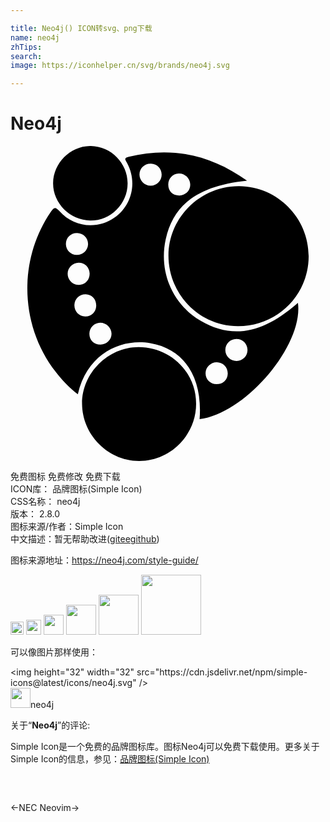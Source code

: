 ```yaml
---

title: Neo4j() ICON转svg、png下载
name: neo4j
zhTips: 
search: 
image: https://iconhelper.cn/svg/brands/neo4j.svg

---
```


# Neo4j  <small style="font-size: 60%;font-weight: 100"></small>

<div id="svg" class="svg-wrap">
<svg role="img" viewBox="0 0 24 24" xmlns="http://www.w3.org/2000/svg"><title>Neo4j icon</title><path d="M22.717 8.417c-.014 2.959-2.412 5.321-5.391 5.309-2.946-.014-5.306-2.424-5.291-5.407.014-2.9 2.458-5.287 5.391-5.265 2.926.022 5.304 2.434 5.291 5.363zM9.813 24c-2.357.008-4.337-1.965-4.361-4.344-.024-2.33 1.955-4.33 4.295-4.34 2.438-.01 4.395 1.916 4.395 4.326.003 2.383-1.952 4.35-4.329 4.358zM8.923 2.84c0 1.562-1.286 2.847-2.841 2.839C4.533 5.672 3.221 4.35 3.246 2.82 3.271 1.268 4.588-.022 6.126 0c1.531.023 2.797 1.308 2.797 2.84zM21.9 11.948c-2.697 2.356-5 2.779-7.42 1.36-2.14-1.254-3.196-3.721-2.654-6.197.587-2.68 2.506-4.085 6.197-4.467C15.222.642 12.26.025 9.008.821c-.421.102-.241.261-.126.473.786 1.447.383 3.207-.942 4.151-1.325.943-3.126.755-4.218-.49-.322-.367-.427-.269-.654.063C.56 8.691.705 13.697 3.44 17.203c.492.631 1.027 1.219 1.691 1.71.75-3.208 3.394-4.251 5.519-3.888 2.593.442 4.002 2.602 3.758 5.787 3.516-.43 7.927-5.65 7.492-8.864zm-9.088-9.853c.462-.023.87.365.881.835.009.456-.347.827-.807.843-.506.017-.862-.32-.866-.818-.005-.476.328-.837.792-.86zM5.076 6.629c.48.009.853.401.832.876-.019.452-.398.804-.859.798-.46-.006-.821-.366-.828-.827-.007-.483.369-.855.855-.847zm-.721 3.099c.003-.451.374-.824.829-.835.461-.011.825.335.844.803.02.489-.337.878-.813.887-.473.007-.863-.381-.86-.855zm.515 2.371c.023-.46.396-.806.858-.797.479.01.822.391.802.891-.019.468-.384.813-.846.797-.478-.014-.838-.409-.814-.891zm1.992 3.034c-.5.007-.857-.345-.851-.838.006-.46.371-.832.818-.836.47-.004.873.391.869.853-.002.452-.371.813-.836.821zm3.831-12.11c-.469.012-.868-.38-.866-.849.002-.481.384-.84.876-.826.462.013.814.376.813.837-.001.449-.372.827-.823.838zm5.008 15.122c-.494-.004-.856-.375-.838-.858.018-.446.402-.81.855-.808.479.004.85.393.833.875-.015.462-.37.792-.85.791zm1.534-1.77c-.482.011-.872-.367-.866-.84.005-.462.363-.822.825-.833.485-.011.864.356.863.841.001.455-.362.821-.822.832z"/></svg>
</div>
<detail full-name='neo4j'></detail>

<div class="detail-page">
<p>
<span><span class="badge-success badge">免费图标</span> <span class="badge-success badge">免费修改</span>  <span class="badge-success badge">免费下载</span> </span>
<br/>
<span>
ICON库：
<span class="badge-secondary badge">品牌图标(Simple Icon)</span> 
</span>
<br/>
<span>
CSS名称：
<span class="badge-secondary badge">neo4j</span> 
</span>

<br/>
<span>
版本：
<span class="badge-secondary badge">2.8.0</span> 
</span>
<br/>
<span>图标来源/作者：<span class="badge-light badge">Simple Icon</span></span> 
<br/>
<span class="zh-detail">中文描述：暂无<span class="help-link"><span>帮助改进</span>(<a href="https://gitee.com/liuwave/icon-helper/edit/master/json/brands/neo4j.json" target="_blank" rel="noopener noreferrer">gitee</a><a href="https://github.com/liuwave/icon-helper/edit/master/json/brands/neo4j.json" target="_blank" rel="noopener noreferrer">github</a></span>)</span><br/>
</p>
</div><div class="description description alert alert-light"><p>图标来源地址：<a href="https://neo4j.com/style-guide/" target="_blank" rel="noopener noreferrer">https://neo4j.com/style-guide/</a></p></div>
<div class="alert alert-dark">
<img height="21" width="21" src="https://cdn.jsdelivr.net/npm/simple-icons@latest/icons/neo4j.svg" />
<img height="24" width="24" src="https://cdn.jsdelivr.net/npm/simple-icons@latest/icons/neo4j.svg" />
<img height="32" width="32" src="https://cdn.jsdelivr.net/npm/simple-icons@latest/icons/neo4j.svg" />
<img height="48" width="48" src="https://cdn.jsdelivr.net/npm/simple-icons@latest/icons/neo4j.svg" />
<img height="64" width="64" src="https://cdn.jsdelivr.net/npm/simple-icons@latest/icons/neo4j.svg" />
<img height="96" width="96" src="https://cdn.jsdelivr.net/npm/simple-icons@latest/icons/neo4j.svg" />

</div>
<div>
  <p>可以像图片那样使用：    
  </p>
  <div class="alert alert-primary" style="font-size: 14px">
    &lt;img height="32" width="32" src="https://cdn.jsdelivr.net/npm/simple-icons@latest/icons/neo4j.svg" /&gt;
    <copy-btn content='<img height="32" width="32" src="https://cdn.jsdelivr.net/npm/simple-icons@latest/icons/neo4j.svg" />'></copy-btn>
  </div>
  <div class="alert alert-secondary">
    <img height="32" width="32" src="https://cdn.jsdelivr.net/npm/simple-icons@latest/icons/neo4j.svg" />neo4j
    <copy-btn content="neo4j" btn-title="复制图标名称"></copy-btn>
  </div>
</div>
<div class="icon-detail__container">
<p>关于“<b>Neo4j</b>”的评论:</p>
</div>
<Vssue title="关于“Neo4j”的评论" />
<div><p>Simple Icon是一个免费的品牌图标库。图标Neo4j可以免费下载使用。更多关于  Simple Icon的信息，参见：<a target="_blank" href="https://iconhelper.cn/brands.html">品牌图标(Simple Icon)</a>
</p></div>


<div style="padding:2rem 0 " class="page-nav"><p class="inner"><span class="prev">←<router-link to="/icon/nec.html">NEC</router-link></span> <span class="next"><router-link to="/icon/neovim.html">Neovim</router-link>→</span></p></div>
